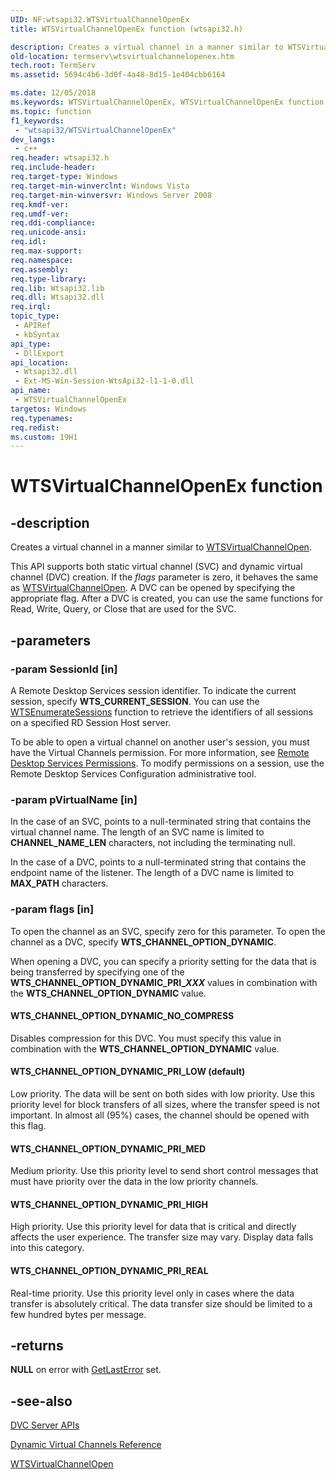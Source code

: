 ```yaml
---
UID: NF:wtsapi32.WTSVirtualChannelOpenEx
title: WTSVirtualChannelOpenEx function (wtsapi32.h)

description: Creates a virtual channel in a manner similar to WTSVirtualChannelOpen.
old-location: termserv\wtsvirtualchannelopenex.htm
tech.root: TermServ
ms.assetid: 5694c4b6-3d0f-4a48-8d15-1e404cbb6164

ms.date: 12/05/2018
ms.keywords: WTSVirtualChannelOpenEx, WTSVirtualChannelOpenEx function [Remote Desktop Services], WTS_CHANNEL_OPTION_DYNAMIC_NO_COMPRESS, WTS_CHANNEL_OPTION_DYNAMIC_PRI_HIGH, WTS_CHANNEL_OPTION_DYNAMIC_PRI_LOW (default), WTS_CHANNEL_OPTION_DYNAMIC_PRI_MED, WTS_CHANNEL_OPTION_DYNAMIC_PRI_REAL, termserv.wtsvirtualchannelopenex, wtsapi32/WTSVirtualChannelOpenEx
ms.topic: function
f1_keywords: 
 - "wtsapi32/WTSVirtualChannelOpenEx"
dev_langs:
 - c++
req.header: wtsapi32.h
req.include-header: 
req.target-type: Windows
req.target-min-winverclnt: Windows Vista
req.target-min-winversvr: Windows Server 2008
req.kmdf-ver: 
req.umdf-ver: 
req.ddi-compliance: 
req.unicode-ansi: 
req.idl: 
req.max-support: 
req.namespace: 
req.assembly: 
req.type-library: 
req.lib: Wtsapi32.lib
req.dll: Wtsapi32.dll
req.irql: 
topic_type:
 - APIRef
 - kbSyntax
api_type:
 - DllExport
api_location:
 - Wtsapi32.dll
 - Ext-MS-Win-Session-WtsApi32-l1-1-0.dll
api_name:
 - WTSVirtualChannelOpenEx
targetos: Windows
req.typenames: 
req.redist: 
ms.custom: 19H1
---
```


# WTSVirtualChannelOpenEx function


## -description


Creates a virtual channel in a manner similar to 
    <a href="https://docs.microsoft.com/windows/desktop/api/wtsapi32/nf-wtsapi32-wtsvirtualchannelopen">WTSVirtualChannelOpen</a>.

This API supports both static virtual channel (SVC) and dynamic virtual channel (DVC) creation. If the 
    <i>flags</i> parameter is zero, it behaves the same as 
    <a href="https://docs.microsoft.com/windows/desktop/api/wtsapi32/nf-wtsapi32-wtsvirtualchannelopen">WTSVirtualChannelOpen</a>. A DVC can be opened 
    by specifying the appropriate flag. After a DVC is created, you can use the same functions for Read, Write, Query, 
    or Close that are used for the SVC.


## -parameters




### -param SessionId [in]

A Remote Desktop Services session identifier. To indicate the current session, specify 
       <b>WTS_CURRENT_SESSION</b>. You can use the 
       <a href="https://docs.microsoft.com/windows/desktop/api/wtsapi32/nf-wtsapi32-wtsenumeratesessionsa">WTSEnumerateSessions</a> function to retrieve 
       the identifiers of all sessions on a specified RD Session Host server.

To be able to open a virtual channel on another user's session, you must have the Virtual Channels 
       permission. For more information, see 
       <a href="https://docs.microsoft.com/windows/desktop/TermServ/terminal-services-permissions">Remote Desktop Services Permissions</a>. 
       To modify permissions on a session, use the Remote Desktop Services Configuration administrative tool.


### -param pVirtualName [in]

In the case of an SVC, points to a null-terminated string that contains the virtual channel name. The length 
       of an SVC name is limited to <b>CHANNEL_NAME_LEN</b> characters, not including the 
       terminating null.

In the case of a DVC, points to a null-terminated string that contains the endpoint name of the listener. The 
       length of a DVC name is limited to <b>MAX_PATH</b> characters.


### -param flags [in]

To open the channel as an SVC, specify zero for this parameter. To open the channel as a DVC, specify 
       <b>WTS_CHANNEL_OPTION_DYNAMIC</b>.

When opening a DVC, you can specify a priority setting for the data that is being transferred by specifying 
       one of the <b>WTS_CHANNEL_OPTION_DYNAMIC_PRI_<i>XXX</i></b> values in 
       combination with the <b>WTS_CHANNEL_OPTION_DYNAMIC</b> value.



#### WTS_CHANNEL_OPTION_DYNAMIC_NO_COMPRESS

Disables compression for this DVC. You must specify this value in combination with the 
        <b>WTS_CHANNEL_OPTION_DYNAMIC</b> value.



#### WTS_CHANNEL_OPTION_DYNAMIC_PRI_LOW (default)

Low priority. The data will be sent on both sides with low priority. Use this priority level for block 
        transfers of all sizes, where the transfer speed is not important. In almost all (95%) cases, the channel 
        should be opened with this flag.



#### WTS_CHANNEL_OPTION_DYNAMIC_PRI_MED

Medium priority. Use this priority level to send short control messages that must have priority over the 
        data in the low priority channels.



#### WTS_CHANNEL_OPTION_DYNAMIC_PRI_HIGH

High priority. Use this priority level for data that is critical and directly affects the user 
        experience. The transfer size may vary. Display data falls into this category.



#### WTS_CHANNEL_OPTION_DYNAMIC_PRI_REAL

Real-time priority. Use this priority level only in cases where the data transfer is absolutely critical. 
        The data transfer size should be limited to a few hundred bytes per message.


## -returns



<b>NULL</b> on error with 
      <a href="https://docs.microsoft.com/windows/desktop/api/errhandlingapi/nf-errhandlingapi-getlasterror">GetLastError</a> set.




## -see-also




<a href="https://docs.microsoft.com/windows/desktop/TermServ/dvc-server-apis">DVC Server APIs</a>



<a href="https://docs.microsoft.com/windows/desktop/TermServ/dynamic-virtual-channels-reference">Dynamic Virtual Channels Reference</a>



<a href="https://docs.microsoft.com/windows/desktop/api/wtsapi32/nf-wtsapi32-wtsvirtualchannelopen">WTSVirtualChannelOpen</a>
 

 

